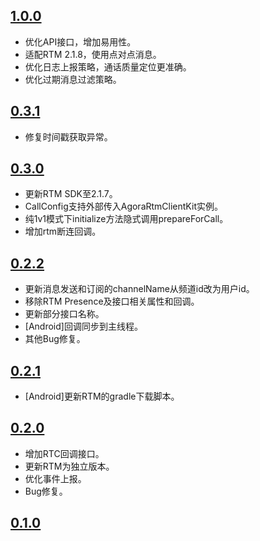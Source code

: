 

## [1.0.0](https://github.com/AgoraIO-Community/CallAPI/releases/tag/1.0.0)

- 优化API接口，增加易用性。
- 适配RTM 2.1.8，使用点对点消息。
- 优化日志上报策略，通话质量定位更准确。
- 优化过期消息过滤策略。

## [0.3.1](https://github.com/AgoraIO-Community/CallAPI/releases/tag/0.3.1)

- 修复时间戳获取异常。

## [0.3.0](https://github.com/AgoraIO-Community/CallAPI/releases/tag/0.3.0)

- 更新RTM SDK至2.1.7。
- CallConfig支持外部传入AgoraRtmClientKit实例。
- 纯1v1模式下initialize方法隐式调用prepareForCall。
- 增加rtm断连回调。

## [0.2.2](https://github.com/AgoraIO-Community/CallAPI/releases/tag/0.2.2)

- 更新消息发送和订阅的channelName从频道id改为用户id。
- 移除RTM Presence及接口相关属性和回调。
- 更新部分接口名称。
- [Android]回调同步到主线程。
- 其他Bug修复。

## [0.2.1](https://github.com/AgoraIO-Community/CallAPI/releases/tag/0.2.1)

- [Android]更新RTM的gradle下载脚本。

## [0.2.0](https://github.com/AgoraIO-Community/CallAPI/releases/tag/0.2.0)

- 增加RTC回调接口。
- 更新RTM为独立版本。
- 优化事件上报。
- Bug修复。

## [0.1.0](https://github.com/AgoraIO-Community/CallAPI/releases/tag/0.1.0)


